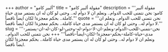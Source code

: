 +++
author = "ألبير كامو"
title = "مقولة ألبير كامو"
description = '''مقولة ألبير كامو: نحن نتمنى للحب الدوام.. ونعلم ان لا دوام له.. وحتى لو كان له ان يستمر مدى حياة كاملة.. بحكم معجزة! لكان ايضاً ناقصاً.'''
quote = '''نحن نتمنى للحب الدوام.. ونعلم ان لا دوام له.. وحتى لو كان له ان يستمر مدى حياة كاملة.. بحكم معجزة! لكان ايضاً ناقصاً.'''
slug = '''نحن-نتمنى-للحب-الدوام-ونعلم-ان-لا-دوام-له-وحتى-لو-كان-له-ان-يستمر-مدى-حياة-كاملة-بحكم-معجزة!-لكان-ايضاً-ناقصاً'''
+++
نحن نتمنى للحب الدوام.. ونعلم ان لا دوام له.. وحتى لو كان له ان يستمر مدى حياة كاملة.. بحكم معجزة! لكان ايضاً ناقصاً.
